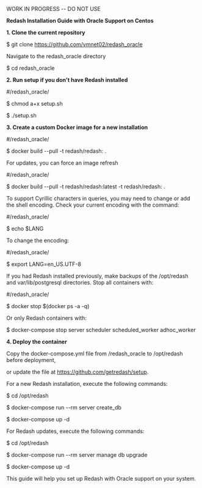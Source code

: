 WORK IN PROGRESS -- DO NOT USE

**Redash Installation Guide with Oracle Support on Centos**


**1. Clone the current repository**

$ git clone https://github.com/vmnet02/redash_oracle

Navigate to the redash_oracle directory


$ cd redash_oracle

**2. Run setup if you don't have Redash installed**

#/redash_oracle/

$ chmod a+x setup.sh

$ ./setup.sh

**3. Create a custom Docker image for a new installation**

#/redash_oracle/

$ docker build --pull -t redash/redash: .

For updates, you can force an image refresh

#/redash_oracle/

$ docker build --pull -t redash/redash:latest -t redash/redash:<actual redash version> .


To support Cyrillic characters in queries, you may need to change or add the shell encoding. 
Check your current encoding with the command:

#/redash_oracle/

$ echo $LANG

To change the encoding:

#/redash_oracle/

$ export LANG=en_US.UTF-8

If you had Redash installed previously, make backups of the /opt/redash and var/lib/postgresql directories. Stop all containers with:



#/redash_oracle/

$ docker stop $(docker ps -a -q)

Or only Redash containers with:



$ docker-compose stop server scheduler scheduled_worker adhoc_worker

**4. Deploy the container**

Copy the docker-compose.yml file from /redash_oracle to /opt/redash before deployment, 

or update the file at https://github.com/getredash/setup.

For a new Redash installation, execute the following commands:

$ cd /opt/redash

$ docker-compose run --rm server create_db

$ docker-compose up -d

For Redash updates, execute the following commands:


$ cd /opt/redash

$ docker-compose run --rm server manage db upgrade

$ docker-compose up -d

This guide will help you set up Redash with Oracle support on your system.
